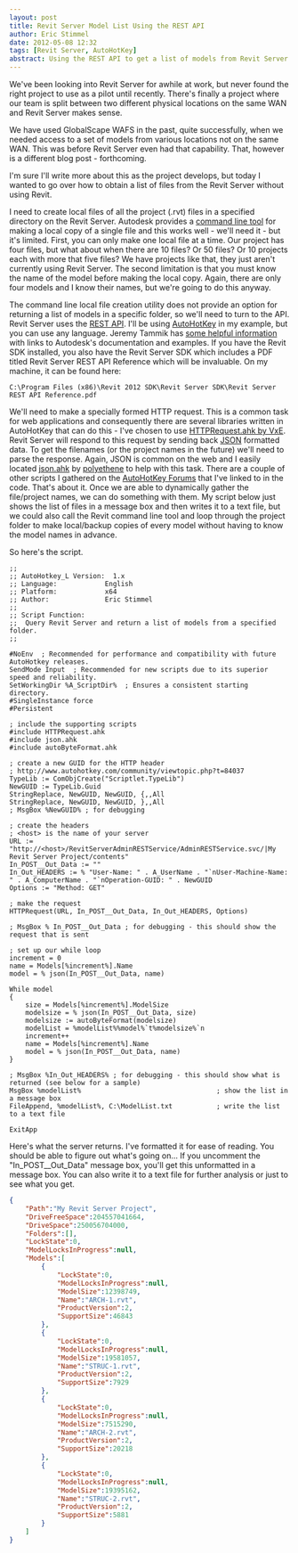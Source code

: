 ```yaml
---
layout: post
title: Revit Server Model List Using the REST API 
author: Eric Stimmel  
date: 2012-05-08 12:32  
tags: [Revit Server, AutoHotKey]
abstract: Using the REST API to get a list of models from Revit Server.
---
```


We've been looking into Revit Server for awhile at work, but never found the right project to use as a pilot until recently. There's finally a project where our team is split between two different physical locations on the same WAN and Revit Server makes sense. 

We have used GlobalScape WAFS in the past, quite successfully, when we needed access to a set of models from various locations not on the same WAN. This was before Revit Server even had that capability. That, however is a different blog post - forthcoming. 

I'm sure I'll write more about this as the project develops, but today I wanted to go over how to obtain a list of files from the Revit Server without using Revit. 

I need to create local files of all the project (.rvt) files in a specified directory on the Revit Server. Autodesk provides a [command line tool][tool] for making a local copy of a single file and this works well - we'll need it - but it's limited. First, you can only make one local file at a time. Our project has four files, but what about when there are 10 files? Or 50 files? Or 10 projects each with more that five files? We have projects like that, they just aren't currently using Revit Server. The second limitation is that you must know the name of the model before making the local copy. Again, there are only four models and I know their names, but we're going to do this anyway. 

The command line local file creation utility does not provide an option for returning a list of models in a specific folder, so we'll need to turn to the API. Revit Server uses the [REST API][]. I'll be using [AutoHotKey][] in my example, but you can use any language. Jeremy Tammik has [some helpful information][tbc] with links to Autodesk's documentation and examples. If you have the Revit SDK installed, you also have the Revit Server SDK which includes a PDF titled Revit Server REST API Reference which will be invaluable. On my machine, it can be found here: 

```
C:\Program Files (x86)\Revit 2012 SDK\Revit Server SDK\Revit Server REST API Reference.pdf
```

We'll need to make a specially formed HTTP request. This is a common task for web applications and consequently there are several libraries written in AutoHotKey that can do this - I've chosen to use [HTTPRequest.ahk by VxE][httprequest]. Revit Server will respond to this request by sending back [JSON][] formatted data. To get the filenames (or the project names in the future) we'll need to parse the response. Again, JSON is common on the web and I easily located [json.ahk][jsonahk] by [polyethene][] to help with this task. There are a couple of other scripts I gathered on the [AutoHotKey Forums][ahkforum] that I've linked to in the code. That's about it. Once we are able to dynamically gather the file/project names, we can do something with them. My script below just shows the list of files in a message box and then writes it to a text file, but we could also call the Revit command line tool and loop through the project folder to make local/backup copies of every model without having to know the model names in advance.

So here's the script.

```autohotkey
;;
;; AutoHotkey_L Version:  1.x
;; Language:            English
;; Platform:            x64
;; Author:              Eric Stimmel
;;
;; Script Function:
;;	Query Revit Server and return a list of models from a specified folder.
;;

#NoEnv  ; Recommended for performance and compatibility with future AutoHotkey releases.
SendMode Input  ; Recommended for new scripts due to its superior speed and reliability.
SetWorkingDir %A_ScriptDir%  ; Ensures a consistent starting directory.
#SingleInstance force
#Persistent

; include the supporting scripts
#include HTTPRequest.ahk
#include json.ahk
#include autoByteFormat.ahk

; create a new GUID for the HTTP header
; http://www.autohotkey.com/community/viewtopic.php?t=84037
TypeLib := ComObjCreate("Scriptlet.TypeLib")
NewGUID := TypeLib.Guid
StringReplace, NewGUID, NewGUID, {,,All
StringReplace, NewGUID, NewGUID, },,All
; MsgBox %NewGUID% ; for debugging

; create the headers
; <host> is the name of your server
URL := "http://<host>/RevitServerAdminRESTService/AdminRESTService.svc/|My Revit Server Project/contents"
In_POST__Out_Data := ""
In_Out_HEADERS := % "User-Name: " . A_UserName . "`nUser-Machine-Name: " . A_ComputerName . "`nOperation-GUID: " . NewGUID
Options := "Method: GET"

; make the request
HTTPRequest(URL, In_POST__Out_Data, In_Out_HEADERS, Options)

; MsgBox % In_POST__Out_Data ; for debugging - this should show the request that is sent

; set up our while loop
increment = 0
name = Models[%increment%].Name
model = % json(In_POST__Out_Data, name)

While model
{
	size = Models[%increment%].ModelSize
	modelsize = % json(In_POST__Out_Data, size)
	modelsize := autoByteFormat(modelsize)
	modelList = %modelList%%model%`t%modelsize%`n
	increment++
	name = Models[%increment%].Name
	model = % json(In_POST__Out_Data, name)
}

; MsgBox %In_Out_HEADERS% ; for debugging - this should show what is returned (see below for a sample)
MsgBox %modelList% 									; show the list in a message box
FileAppend, %modelList%, C:\ModelList.txt 			; write the list to a text file

ExitApp  
```
	
Here's what the server returns. I've formatted it for ease of reading. You should be able to figure out what's going on... If you uncomment the "In_POST__Out_Data" message box, you'll get this unformatted in a message box. You can also write it to a text file for further analysis or just to see what you get.

```json
{
	"Path":"My Revit Server Project",
	"DriveFreeSpace":204557041664,
	"DriveSpace":250056704000,
	"Folders":[],
	"LockState":0,
	"ModelLocksInProgress":null,
	"Models":[
		{
			"LockState":0,
			"ModelLocksInProgress":null,
			"ModelSize":12398749,
			"Name":"ARCH-1.rvt",
			"ProductVersion":2,
			"SupportSize":46843
		},
		{
			"LockState":0,
			"ModelLocksInProgress":null,
			"ModelSize":19581057,
			"Name":"STRUC-1.rvt",
			"ProductVersion":2,
			"SupportSize":7929
		},
		{
			"LockState":0,
			"ModelLocksInProgress":null,
			"ModelSize":7515290,
			"Name":"ARCH-2.rvt",
			"ProductVersion":2,
			"SupportSize":20218
		},
		{
			"LockState":0,
			"ModelLocksInProgress":null,
			"ModelSize":19395162,
			"Name":"STRUC-2.rvt",
			"ProductVersion":2,
			"SupportSize":5881
		}
	]
}
```

  [tool]: http://wikihelp.autodesk.com/Revit/enu/2012/Help/Revit_Administration_Guide/0002-Revit_Se2/0008-Revit_Se8/0010-Managing10/0024-Revit_Se24  
  [REST API]: http://en.wikipedia.org/wiki/Representational_state_transfer  
  [AutoHotKey]: http://l.autohotkey.net  
  [tbc]: http://thebuildingcoder.typepad.com/blog/2011/11/revit-server-rest-api.html  
  [httprequest]: http://www.autohotkey.com/community/viewtopic.php?t=73040  
  [jsonahk]: http://www.autohotkey.com/community/viewtopic.php?t=34565  
  [polyethene]: http://www.autohotkey.net/~polyethene/  
  [JSON]: http://json.org/  
  [ahkforum]: http://www.autohotkey.com/community/  
    